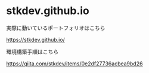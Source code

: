 # stkdev.github.io
実際に動いているポートフォリオはこちら

https://stkdev.github.io/

環境構築手順はこちら

https://qiita.com/stkdev/items/0e2df27736acbea9bd26
